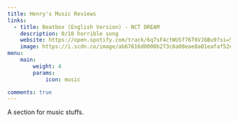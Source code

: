 ```yaml
---
title: Henry's Music Reviews
links:
  - title: Beatbox (English Version) - NCT DREAM
    description: 0/10 horrible song
    website: https://open.spotify.com/track/6q7sF4ctWUSf76T6VJ6Bu9?si=58f624c248c24c86
    image: https://i.scdn.co/image/ab67616d0000b273c6a08eae8a01eafaf52ec93c
menu:
    main: 
        weight: 4
        params:
            icon: music

comments: true
---
```


A section for music stuffs.
